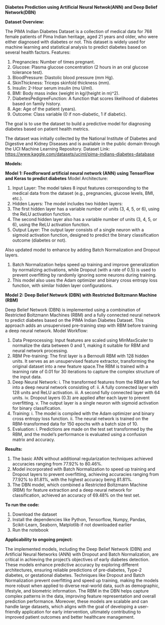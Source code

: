 **Diabetes Prediction using Artificial Neural Netwok(ANN) and Deep Belief Network(DBN)**


**Dataset Overview:**

The PIMA Indian Diabetes Dataset is a collection of medical data for 768 female patients of Pima Indian heritage, aged 21 years and older, who were either diagnosed with diabetes or not. This dataset is widely used for machine learning and statistical analysis to predict diabetes based on several health factors.
Features:
1. Pregnancies: Number of times pregnant.
2. Glucose: Plasma glucose concentration (2 hours in an oral glucose tolerance test).
3. BloodPressure: Diastolic blood pressure (mm Hg).
4. SkinThickness: Triceps skinfold thickness (mm).
5. Insulin: 2-Hour serum insulin (mu U/ml).
6. BMI: Body mass index (weight in kg/(height in m)^2).
7. DiabetesPedigreeFunction: A function that scores likelihood of diabetes based on family history.
8. Age: Age of the patient (years).
9. Outcome: Class variable (0 if non-diabetic, 1 if diabetic).

The goal is to use the dataset to build a predictive model for diagnosing diabetes based on patient health metrics.

The dataset was initially collected by the National Institute of Diabetes and Digestive and Kidney Diseases and is available in the public domain through the UCI Machine Learning Repository.
Dataset Link: https://www.kaggle.com/datasets/uciml/pima-indians-diabetes-database

**Models:**

**Model 1: Feedforward artificial neural network (ANN) using TensorFlow and Keras to predict diabetes**
Model Architecture:
1. Input Layer: The model takes 8 input features corresponding to the medical data from the dataset (e.g., pregnancies, glucose levels, BMI, etc.).
2. Hidden Layers: The model includes two hidden layers:
3. The first hidden layer has a variable number of units (3, 4, 5, or 6), using the ReLU activation function.
4. The second hidden layer also has a variable number of units (3, 4, 5, or 6), using the ReLU activation function.
5. Output Layer: The output layer consists of a single neuron with a sigmoid activation function, designed to predict the binary classification outcome (diabetes or not).

Also updated model to enhance by adding Batch Normalization and Dropout layers.
1. Batch Normalization helps speed up training and improve generalization by normalizing activations, while Dropout (with a rate of 0.5) is used to prevent overfitting by randomly ignoring some neurons during training.
2. This model also uses the Adam optimizer and binary cross entropy loss function, with similar hidden layer configurations.
 
**Model 2: Deep Belief Network (DBN) with Restricted Boltzmann Machine (RBM)**

Deep Belief Network (DBN) is implemented using a combination of Restricted Boltzmann Machines (RBM) and a fully connected neural network to predict diabetes based on the PIMA Indian Diabetes Dataset. This approach adds an unsupervised pre-training step with RBM before training a deep neural network.
Model Workflow:
1. Data Preprocessing: Input features are scaled using MinMaxScaler to normalize the data between 0 and 1, making it suitable for RBM and neural network processing.
2. RBM Pre-training: The first layer is a Bernoulli RBM with 128 hidden units. It serves as an unsupervised feature extractor, transforming the original dataset into a new feature space.The RBM is trained with a learning rate of 0.01 for 30 iterations to capture the complex structure of the input data.
3. Deep Neural Network:
i. The transformed features from the RBM are fed into a deep neural network consisting of:
ii. A fully connected layer with 128 units and ReLU activation.
iii. A second fully connected layer with 64 units.
iv. Dropout layers (0.3) are applied after each layer to prevent overfitting.
v. The output layer is a single neuron with sigmoid activation for binary classification.
4. Training:
i. The model is compiled with the Adam optimizer and binary cross entropy loss function.
ii. The neural network is trained on the RBM-transformed data for 150 epochs with a batch size of 10.
5. Evaluation:
i. Predictions are made on the test set transformed by the RBM, and the model’s performance is evaluated using a confusion matrix and accuracy.

**Results:**

1. The basic ANN without additional regularization techniques achieved accuracies ranging from 77.92% to 80.46%.
2. Model incorporated with Batch Normalization to speed up training and Dropout layers to prevent overfitting, achieving accuracies ranging from 77.92% to 81.81%, with the highest accuracy being 81.81%.
3. The DBN model, which combined a Restricted Boltzmann Machine (RBM) for feature extraction and a deep neural network for classification, achieved an accuracy of 69.48% on the test set.

**To run the code:**

1. Download the dataset
2. Install the dependencies like Python, Tensorflow, Numpy, Pandas, Scikit-Learn, Seaborn, Matplotlib if not downloaded earlier
3. Run the notebook

**Applicability to ongoing project:**

The implemented models, including the Deep Belief Network (DBN) and Artificial Neural Networks (ANN) with Dropout and Batch Normalization, are critical in achieving the project’s objectives of early diabetes detection. These models enhance predictive accuracy by exploring different architectures, ensuring reliable predictions of pre-diabetes, Type-2 diabetes, or gestational diabetes. Techniques like Dropout and Batch Normalization prevent overfitting and speed up training, making the models more robust when applied to diverse real-world data, such as demographic, lifestyle, and biometric information. The RBM in the DBN helps capture complex patterns in the data, improving feature representation and overall prediction performance. Moreover, these models are scalable and can handle large datasets, which aligns with the goal of developing a user-friendly application for early intervention, ultimately contributing to improved patient outcomes and better healthcare management.
